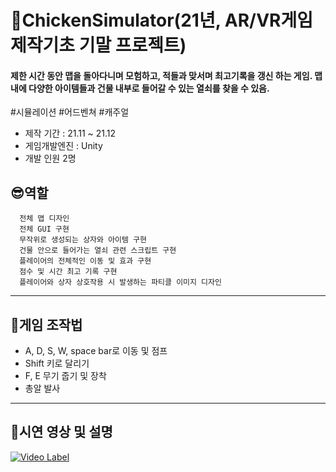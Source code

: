 # :chicken:ChickenSimulator(21년, AR/VR게임제작기초 기말 프로젝트)

#### 제한 시간 동안 맵을 돌아다니며 모험하고, 적들과 맞서며 최고기록을 갱신 하는 게임. 맵 내에 다양한 아이템들과 건물 내부로 들어갈 수 있는 열쇠를 찾을 수 있음.

#시뮬레이션 #어드벤쳐 #캐주얼

+ 제작 기간 : 21.11 ~ 21.12
+ 게임개발엔진 : Unity
+ 개발 인원 2명
 
 ## :sunglasses:역할
 ```
   전체 맵 디자인
   전체 GUI 구현
   무작위로 생성되는 상자와 아이템 구현
   건물 안으로 들어가는 열쇠 관련 스크립트 구현
   플레이어의 전체적인 이동 및 효과 구현
   점수 및 시간 최고 기록 구현
   플레이어와 상자 상호작용 시 발생하는 파티클 이미지 디자인
```

---

## :mag_right:게임 조작법
   + A, D, S, W, space bar로 이동 및 점프
   + Shift 키로 달리기
   + F, E 무기 줍기 및 장착
   + 총알 발사

---


## :movie_camera:시연 영상 및 설명
[![Video Label](https://img.youtube.com/vi/Nz57Lzx1tps/0.jpg)](https://youtu.be/Nz57Lzx1tps)
